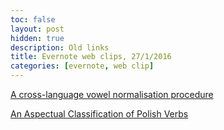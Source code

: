 ```yaml
---
toc: false
layout: post
hidden: true
description: Old links
title: Evernote web clips, 27/1/2016
categories: [evernote, web clip]
---
```


[A cross-language vowel normalisation procedure](http://jcaa.caa-aca.ca/index.php/jcaa/article/view/1838)

[An Aspectual Classification of Polish Verbs](http://semanticsarchive.net/Archive/DQ5ODM0N/PolishVerbsAalsteinBlackburn.pdf)

